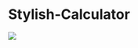 # Stylish-Calculator
<p align="left"><img src="https://telegra.ph/file/3a13b23193440dc9a6b54.jpg"></p>

